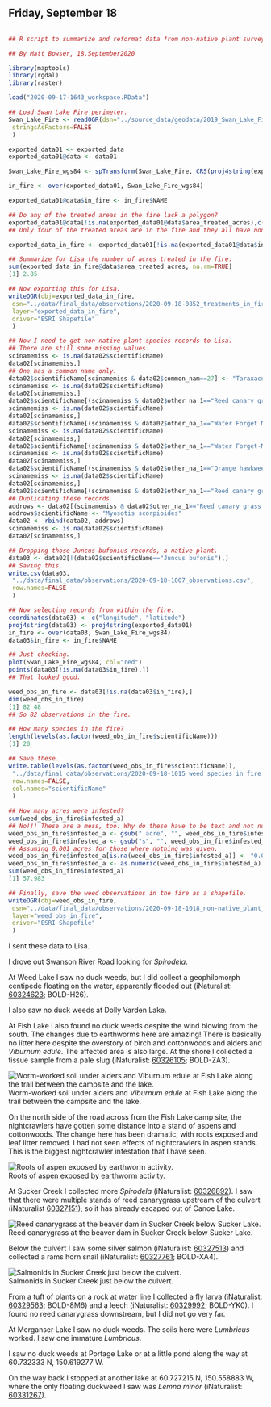 
## Friday, September 18

```r

## R script to summarize and reformat data from non-native plant surveys collected using Survey123.

## By Matt Bowser, 18.September2020

library(maptools)
library(rgdal)
library(raster)

load("2020-09-17-1643_workspace.RData")

## Load Swan Lake Fire perimeter.
Swan_Lake_Fire <- readOGR(dsn="../source_data/geodata/2019_Swan_Lake_Fire/181_Swan_Lake_20190917_1100.shp",
 stringsAsFactors=FALSE 
 ) 

exported_data01 <- exported_data
exported_data01@data <- data01

Swan_Lake_Fire_wgs84 <- spTransform(Swan_Lake_Fire, CRS(proj4string(exported_data01)))

in_fire <- over(exported_data01, Swan_Lake_Fire_wgs84)

exported_data01@data$in_fire <- in_fire$NAME

## Do any of the treated areas in the fire lack a polygon?
exported_data01@data[!is.na(exported_data01@data$area_treated_acres),c("in_fire", "area_treated_acres", "Shape__Are")]
## Only four of the treated areas are in the fire and they all have non-zero shape area values.

exported_data_in_fire <- exported_data01[!is.na(exported_data01@data$in_fire),]

## Summarize for Lisa the number of acres treated in the fire:
sum(exported_data_in_fire@data$area_treated_acres, na.rm=TRUE)
[1] 2.85

## Now exporting this for Lisa.
writeOGR(obj=exported_data_in_fire, 
 dsn="../data/final_data/observations/2020-09-18-0852_treatments_in_fire.shp",
 layer="exported_data_in_fire",
 driver="ESRI Shapefile"
 )

## Now I need to get non-native plant species records to Lisa.
## There are still some missing values.
scinamemiss <- is.na(data02$scientificName)
data02[scinamemiss,]
## One has a common name only.
data02$scientificName[scinamemiss & data02$common_nam==27] <- "Taraxacum officinale F.H. Wigg."
scinamemiss <- is.na(data02$scientificName)
data02[scinamemiss,]
data02$scientificName[(scinamemiss & data02$other_na_1=="Reed canary grass")] <- "Phalaris arundinacea"
scinamemiss <- is.na(data02$scientificName)
data02[scinamemiss,]
data02$scientificName[(scinamemiss & data02$other_na_1=="Water Forget Me Not")] <- "Myosotis scorpioides"
scinamemiss <- is.na(data02$scientificName)
data02[scinamemiss,]
data02$scientificName[(scinamemiss & data02$other_na_1=="Water Forget-Me-Not")] <- "Myosotis scorpioides"
scinamemiss <- is.na(data02$scientificName)
data02[scinamemiss,]
data02$scientificName[(scinamemiss & data02$other_na_1=="Orange hawkweed")] <- "Hieracium aurantiacum"
scinamemiss <- is.na(data02$scientificName)
data02[scinamemiss,]
data02$scientificName[(scinamemiss & data02$other_na_1=="Reed canary grass and meadow forget me not present")] <- "Phalaris arundinacea"
## Duplicating these records.
addrows <- data02[(scinamemiss & data02$other_na_1=="Reed canary grass and meadow forget me not present"),]
addrows$scientificName <- "Myosotis scorpioides"
data02 <- rbind(data02, addrows)
scinamemiss <- is.na(data02$scientificName)
data02[scinamemiss,]

## Dropping those Juncus bufonius records, a native plant.
data03 <- data02[!(data02$scientificName=="Juncus bufonis"),]
## Saving this.
write.csv(data03, 
 "../data/final_data/observations/2020-09-18-1007_observations.csv",
 row.names=FALSE
 )

## Now selecting records from within the fire.
coordinates(data03) <- c("longitude", "latitude")
proj4string(data03) <- proj4string(exported_data01) 
in_fire <- over(data03, Swan_Lake_Fire_wgs84)
data03$in_fire <- in_fire$NAME

## Just checking.
plot(Swan_Lake_Fire_wgs84, col="red")
points(data03[!is.na(data03$in_fire),])
## That looked good.

weed_obs_in_fire <- data03[!is.na(data03$in_fire),]
dim(weed_obs_in_fire)
[1] 82 48
## So 82 observations in the fire.

## How many species in the fire?
length(levels(as.factor(weed_obs_in_fire$scientificName)))
[1] 20

## Save these.
write.table(levels(as.factor(weed_obs_in_fire$scientificName)), 
 "../data/final_data/observations/2020-09-18-1015_weed_species_in_fire.csv",
 row.names=FALSE,
 col.names="scientificName"
 )
 
## How many acres were infested?
sum(weed_obs_in_fire$infested_a)
## No!!! These are a mess, too. Why do these have to be text and not numeric?
weed_obs_in_fire$infested_a <- gsub(" acre", "", weed_obs_in_fire$infested_a) 
weed_obs_in_fire$infested_a <- gsub("s", "", weed_obs_in_fire$infested_a)
## Assuming 0.001 acres for those where nothing was given.
weed_obs_in_fire$infested_a[is.na(weed_obs_in_fire$infested_a)] <- "0.001"
weed_obs_in_fire$infested_a <- as.numeric(weed_obs_in_fire$infested_a)
sum(weed_obs_in_fire$infested_a)
[1] 57.983

## Finally, save the weed observations in the fire as a shapefile.
writeOGR(obj=weed_obs_in_fire, 
 dsn="../data/final_data/observations/2020-09-18-1018_non-native_plant_obs_in_fire.shp",
 layer="weed_obs_in_fire",
 driver="ESRI Shapefile"
 ) 
```

I sent these data to Lisa.

I drove out Swanson River Road looking for *Spirodela*.

At Weed Lake I saw no duck weeds, but I did collect a geophilomorph centipede floating on the water, apparently flooded out (iNaturalist: [60324623](https://www.inaturalist.org/observations/60324623); BOLD-H26).

I also saw no duck weeds at Dolly Varden Lake.

At Fish Lake I also found no duck weeds despite the wind blowing from the south. The changes due to earthworms here are amazing! There is basically no litter here despite the overstory of birch and cottonwoods and alders and *Viburnum edule*. The affected area is also large. At the shore I collected a tissue sample from a pale slug (iNaturalist: [60326105](https://www.inaturalist.org/observations/60326105); BOLD-ZA3).

![Worm-worked soil under alders and *Viburnum edule* at Fish Lake along the trail between the campsite and the lake.](2020-09-18_soil_surface_at_Fish_Lake.jpg)\
Worm-worked soil under alders and *Viburnum edule* at Fish Lake along the trail between the campsite and the lake.

On the north side of the road across from the Fish Lake camp site, the nightcrawlers have gotten some distance into a stand of aspens and cottonwoods. The change here has been dramatic, with roots exposed and leaf litter removed. I had not seen effects of nightcrawlers in aspen stands. This is the biggest nightcrawler infestation that I have seen.

![Roots of aspen exposed by earthworm activity.](2020-09-18_exposed_roots.jpg)\
Roots of aspen exposed by earthworm activity.

At Sucker Creek I collected more *Spirodela* (iNaturalist: [60326892](https://www.inaturalist.org/observations/60326892)). I saw that there were multiple stands of reed canarygrass upstream of the culvert (iNaturalist [60327151](https://www.inaturalist.org/observations/60327151)), so it has already escaped out of Canoe Lake.

![Reed canarygrass at the beaver dam in Sucker Creek below Sucker Lake.](2020-09-18_reed_canrygrass_at_Sucker_Creek.jpg)\
Reed canarygrass at the beaver dam in Sucker Creek below Sucker Lake.

Below the culvert I saw some silver salmon (iNaturalist: [60327513](https://www.inaturalist.org/observations/60327513)) and collected a rams horn snail (iNaturalist: [60327761](https://www.inaturalist.org/observations/60327761); BOLD-XA4).

![Salmonids in Sucker Creek just below the culvert.](2020-09-18_salmonids_in_Sucker_Creek.jpg)\
Salmonids in Sucker Creek just below the culvert.

From a tuft of plants on a rock at water line I collected a fly larva (iNaturalist: [60329563](https://www.inaturalist.org/observations/60329563); BOLD-8M6) and a leech (iNaturalist: [60329992](https://www.inaturalist.org/observations/60329992); BOLD-YK0). I found no reed canarygrass downstream, but I did not go very far.

At Merganser Lake I saw no duck weeds. The soils here were *Lumbricus* worked. I saw one immature *Lumbricus*.

I saw no duck weeds at Portage Lake or at a little pond along the way at 60.732333 N, 150.619277 W.

On the way back I stopped at another lake at 60.727215 N, 150.558883 W, where the only floating duckweed I saw was *Lemna minor* (iNaturalist: [60331267](https://www.inaturalist.org/observations/60331267)).
